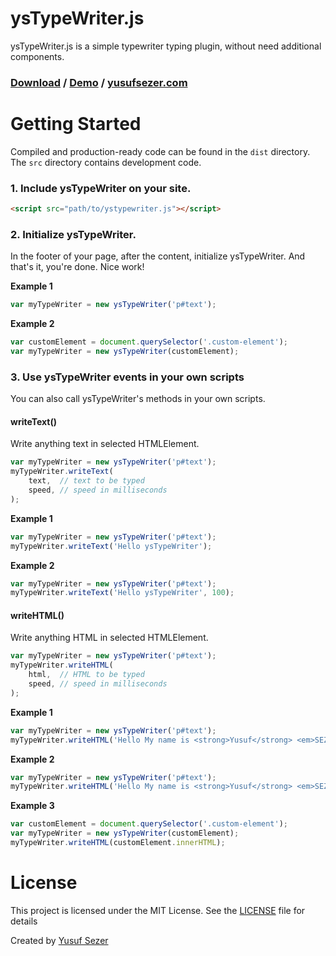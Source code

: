 # ysTypeWriter.js
ysTypeWriter.js is a simple typewriter typing plugin, without need additional components.

### [Download](https://github.com/yusufsefasezer/ysTypeWriter.js/archive/master.zip) / [Demo](https://www.yusufsezer.com/projects/ystypewriter-js/) / [yusufsezer.com](https://www.yusufsezer.com)

# Getting Started

Compiled and production-ready code can be found in the `dist` directory. The `src` directory contains development code.

### 1. Include ysTypeWriter on your site.

```html
<script src="path/to/ystypewriter.js"></script>
```
### 2. Initialize ysTypeWriter.

In the footer of your page, after the content, initialize ysTypeWriter. And that's it, you're done. Nice work!

**Example 1**

```javascript
var myTypeWriter = new ysTypeWriter('p#text');
```

**Example 2**

```javascript
var customElement = document.querySelector('.custom-element');
var myTypeWriter = new ysTypeWriter(customElement);
```

### 3. Use ysTypeWriter events in your own scripts

You can also call ysTypeWriter's methods in your own scripts.

#### writeText()

Write anything text in selected HTMLElement.

```javascript
var myTypeWriter = new ysTypeWriter('p#text');
myTypeWriter.writeText(
	text,  // text to be typed
	speed, // speed in milliseconds
);
```

**Example 1**

```javascript
var myTypeWriter = new ysTypeWriter('p#text');
myTypeWriter.writeText('Hello ysTypeWriter');
```

**Example 2**

```javascript
var myTypeWriter = new ysTypeWriter('p#text');
myTypeWriter.writeText('Hello ysTypeWriter', 100);
```

#### writeHTML()

Write anything HTML in selected HTMLElement.

```javascript
var myTypeWriter = new ysTypeWriter('p#text');
myTypeWriter.writeHTML(
	html,  // HTML to be typed
	speed, // speed in milliseconds
);
```

**Example 1**

```javascript
var myTypeWriter = new ysTypeWriter('p#text');
myTypeWriter.writeHTML('Hello My name is <strong>Yusuf</strong> <em>SEZER</em>');
```

**Example 2**

```javascript
var myTypeWriter = new ysTypeWriter('p#text');
myTypeWriter.writeHTML('Hello My name is <strong>Yusuf</strong> <em>SEZER</em>', 100);
```

**Example 3**

```javascript
var customElement = document.querySelector('.custom-element');
var myTypeWriter = new ysTypeWriter(customElement);
myTypeWriter.writeHTML(customElement.innerHTML);
```


# License
This project is licensed under the MIT License. See the [LICENSE](LICENSE) file for details

Created by [Yusuf Sezer](https://www.yusufsezer.com)
